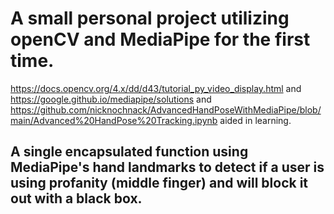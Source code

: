 # A small personal project utilizing openCV and MediaPipe for the first time.
https://docs.opencv.org/4.x/dd/d43/tutorial_py_video_display.html and https://google.github.io/mediapipe/solutions and https://github.com/nicknochnack/AdvancedHandPoseWithMediaPipe/blob/main/Advanced%20HandPose%20Tracking.ipynb aided in learning.

## A single encapsulated function using MediaPipe's hand landmarks to detect if a user is using profanity (middle finger) and will block it out with a black box. 
